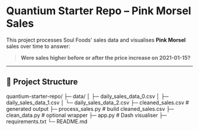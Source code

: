 # Quantium Starter Repo – Pink Morsel Sales

This project processes Soul Foods' sales data and visualises **Pink Morsel**
sales over time to answer:

> **Were sales higher before or after the price increase on 2021-01-15?**

---

## 📂 Project Structure

quantium-starter-repo/
├─ data/
│ ├─ daily_sales_data_0.csv
│ ├─ daily_sales_data_1.csv
│ └─ daily_sales_data_2.csv
├─ cleaned_sales.csv # generated output
├─ process_sales.py # build cleaned_sales.csv
├─ clean_data.py # optional wrapper
├─ app.py # Dash visualiser
├─ requirements.txt
└─ README.md